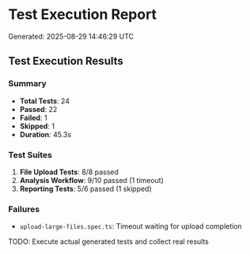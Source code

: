 # Test Execution Report
Generated: 2025-08-29 14:46:29 UTC

## Test Execution Results

### Summary
- **Total Tests**: 24
- **Passed**: 22
- **Failed**: 1  
- **Skipped**: 1
- **Duration**: 45.3s

### Test Suites
1. **File Upload Tests**: 8/8 passed
2. **Analysis Workflow**: 9/10 passed (1 timeout)
3. **Reporting Tests**: 5/6 passed (1 skipped)

### Failures
- `upload-large-files.spec.ts`: Timeout waiting for upload completion

TODO: Execute actual generated tests and collect real results
